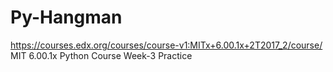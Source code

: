# Py-Hangman
https://courses.edx.org/courses/course-v1:MITx+6.00.1x+2T2017_2/course/ 
MIT 6.00.1x Python Course Week-3 Practice
